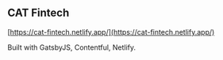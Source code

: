 ## CAT Fintech

[https://cat-fintech.netlify.app/](https://cat-fintech.netlify.app/)

Built with GatsbyJS, Contentful, Netlify.

